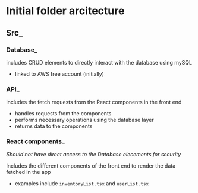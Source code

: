 # Initial folder arcitecture

## Src_
### Database_
includes CRUD elements to directly interact with the database using mySQL
- linked to AWS free account (initially)

### API_
includes the fetch requests from the React components in the front end
- handles requests from the components
- performs necessary operations using the database layer
- returns data to the components

### React components_
*Should not have direct access to the Database elecements for security*

Includes the different components of the front end to render the data fetched in the app
- examples include ```inventoryList.tsx``` and ```userList.tsx``` 



